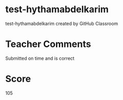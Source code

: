 # test-hythamabdelkarim
test-hythamabdelkarim created by GitHub Classroom

# Teacher Comments
Submitted on time and is correct
# Score
105

